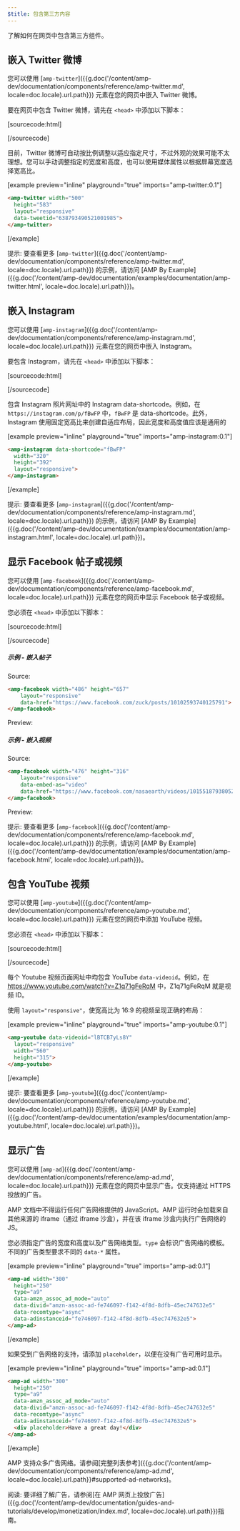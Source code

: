 ```yaml
---
$title: 包含第三方内容
---
```


了解如何在网页中包含第三方组件。

## 嵌入 Twitter 微博

您可以使用 [`amp-twitter`]({{g.doc('/content/amp-dev/documentation/components/reference/amp-twitter.md', locale=doc.locale).url.path}}) 元素在您的网页中嵌入 Twitter 微博。

要在网页中包含 Twitter 微博，请先在 `<head>` 中添加以下脚本：

[sourcecode:html]
<script async custom-element="amp-twitter" src="https://cdn.ampproject.org/v0/amp-twitter-0.1.js"></script>
[/sourcecode]

目前，Twitter 微博可自动按比例调整以适应指定尺寸，不过外观的效果可能不太理想。您可以手动调整指定的宽度和高度，也可以使用媒体属性以根据屏幕宽度选择宽高比。

[example preview="inline" playground="true" imports="amp-twitter:0.1"]
```html
<amp-twitter width="500"
  height="583"
  layout="responsive"
  data-tweetid="638793490521001985">
</amp-twitter>
```
[/example]

提示: 要查看更多 [`amp-twitter`]({{g.doc('/content/amp-dev/documentation/components/reference/amp-twitter.md', locale=doc.locale).url.path}}) 的示例，请访问 [AMP By Example]({{g.doc('/content/amp-dev/documentation/examples/documentation/amp-twitter.html', locale=doc.locale).url.path}})。

## 嵌入 Instagram

您可以使用 [`amp-instagram`]({{g.doc('/content/amp-dev/documentation/components/reference/amp-instagram.md', locale=doc.locale).url.path}}) 元素在您的网页中嵌入 Instagram。

要包含 Instagram，请先在 `<head>` 中添加以下脚本：

[sourcecode:html]
<script async custom-element="amp-instagram" src="https://cdn.ampproject.org/v0/amp-instagram-0.1.js"></script>
[/sourcecode]

包含 Instagram 照片网址中的 Instagram data-shortcode。例如，在 `https://instagram.com/p/fBwFP` 中，`fBwFP` 是 data-shortcode。此外，Instagram 使用固定宽高比来创建自适应布局，因此宽度和高度值应该是通用的

[example preview="inline" playground="true" imports="amp-instagram:0.1"]
```html
<amp-instagram data-shortcode="fBwFP"
  width="320"
  height="392"
  layout="responsive">
</amp-instagram>
```
[/example]

提示: 要查看更多 [`amp-instagram`]({{g.doc('/content/amp-dev/documentation/components/reference/amp-instagram.md', locale=doc.locale).url.path}}) 的示例，请访问 [AMP By Example]({{g.doc('/content/amp-dev/documentation/examples/documentation/amp-instagram.html', locale=doc.locale).url.path}})。

## 显示 Facebook 帖子或视频

您可以使用 [`amp-facebook`]({{g.doc('/content/amp-dev/documentation/components/reference/amp-facebook.md', locale=doc.locale).url.path}}) 元素在您的网页中显示 Facebook 帖子或视频。

您必须在 `<head>` 中添加以下脚本：

[sourcecode:html]
<script async custom-element="amp-facebook" src="https://cdn.ampproject.org/v0/amp-facebook-0.1.js"></script>
[/sourcecode]

##### 示例 - 嵌入帖子

Source:
```html
<amp-facebook width="486" height="657"
    layout="responsive"
    data-href="https://www.facebook.com/zuck/posts/10102593740125791">
</amp-facebook>
```
Preview:
<amp-facebook width="486" height="657"
    layout="responsive"
    data-href="https://www.facebook.com/zuck/posts/10102593740125791">
</amp-facebook>

##### 示例 - 嵌入视频

Source:
```html
<amp-facebook width="476" height="316"
    layout="responsive"
    data-embed-as="video"
    data-href="https://www.facebook.com/nasaearth/videos/10155187938052139">
</amp-facebook>
```
Preview:
<amp-facebook width="476" height="316"
    layout="responsive"
    data-embed-as="video"
    data-href="https://www.facebook.com/nasaearth/videos/10155187938052139">
</amp-facebook>

提示: 要查看更多 [`amp-facebook`]({{g.doc('/content/amp-dev/documentation/components/reference/amp-facebook.md', locale=doc.locale).url.path}}) 的示例，请访问 [AMP By Example]({{g.doc('/content/amp-dev/documentation/examples/documentation/amp-facebook.html', locale=doc.locale).url.path}})。

## 包含 YouTube 视频

您可以使用 [`amp-youtube`]({{g.doc('/content/amp-dev/documentation/components/reference/amp-youtube.md', locale=doc.locale).url.path}}) 元素在您的网页中添加 YouTube 视频。

您必须在 `<head>` 中添加以下脚本：

[sourcecode:html]
<script async custom-element="amp-youtube" src="https://cdn.ampproject.org/v0/amp-youtube-0.1.js"></script>
[/sourcecode]

每个 Youtube 视频页面网址中均包含 YouTube `data-videoid`。例如，在 https://www.youtube.com/watch?v=Z1q71gFeRqM 中，Z1q71gFeRqM 就是视频 ID。

使用 `layout="responsive"`，使宽高比为 16:9 的视频呈现正确的布局：

[example preview="inline" playground="true" imports="amp-youtube:0.1"]
```html
<amp-youtube data-videoid="lBTCB7yLs8Y"
  layout="responsive"
  width="560"
  height="315">
</amp-youtube>
```
[/example]

提示: 要查看更多 [`amp-youtube`]({{g.doc('/content/amp-dev/documentation/components/reference/amp-youtube.md', locale=doc.locale).url.path}}) 的示例，请访问 [AMP By Example]({{g.doc('/content/amp-dev/documentation/examples/documentation/amp-youtube.html', locale=doc.locale).url.path}})。

## 显示广告

您可以使用 [`amp-ad`]({{g.doc('/content/amp-dev/documentation/components/reference/amp-ad.md', locale=doc.locale).url.path}}) 元素在您的网页中显示广告。仅支持通过 HTTPS 投放的广告。

AMP 文档中不得运行任何广告网络提供的 JavaScript。AMP 运行时会加载来自其他来源的 iframe（通过 iframe 沙盒），并在该 iframe 沙盒内执行广告网络的 JS。

您必须指定广告的宽度和高度以及广告网络类型。`type` 会标识广告网络的模板。不同的广告类型要求不同的 `data-*` 属性。

[example preview="inline" playground="true" imports="amp-ad:0.1"]
```html
<amp-ad width="300"
  height="250"
  type="a9"
  data-amzn_assoc_ad_mode="auto"
  data-divid="amzn-assoc-ad-fe746097-f142-4f8d-8dfb-45ec747632e5"
  data-recomtype="async"
  data-adinstanceid="fe746097-f142-4f8d-8dfb-45ec747632e5">
</amp-ad>
```
[/example]

如果受到广告网络的支持，请添加 `placeholder`，以便在没有广告可用时显示。

[example preview="inline" playground="true" imports="amp-ad:0.1"]
```html
<amp-ad width="300"
  height="250"
  type="a9"
  data-amzn_assoc_ad_mode="auto"
  data-divid="amzn-assoc-ad-fe746097-f142-4f8d-8dfb-45ec747632e5"
  data-recomtype="async"
  data-adinstanceid="fe746097-f142-4f8d-8dfb-45ec747632e5">
  <div placeholder>Have a great day!</div>
</amp-ad>
```
[/example]

AMP 支持众多广告网络。请参阅[完整列表参考]({{g.doc('/content/amp-dev/documentation/components/reference/amp-ad.md', locale=doc.locale).url.path}}#supported-ad-networks)。

阅读: 要详细了解广告，请参阅[在 AMP 网页上投放广告]({{g.doc('/content/amp-dev/documentation/guides-and-tutorials/develop/monetization/index.md', locale=doc.locale).url.path}})指南。
